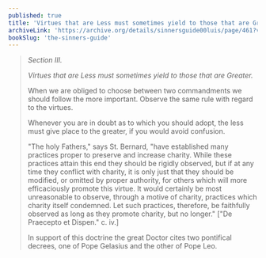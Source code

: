 ```yaml
---
published: true
title: 'Virtues that are Less must sometimes yield to those that are Greater'
archiveLink: 'https://archive.org/details/sinnersguide00luis/page/461?view=theater'
bookSlug: 'the-sinners-guide'
---
```


> *Section III.*
> 
> *Virtues that are Less must sometimes yield to those that are Greater.*
> 
> When we are obliged to choose between two commandments we should follow the more important. Observe the same rule with regard to the virtues.
> 
> Whenever you are in doubt as to which you should adopt, the less must give place to the greater, if you would avoid confusion.
> 
> "The holy Fathers," says St. Bernard, "have established many practices proper to preserve and increase charity. While these practices attain this end they should be rigidly observed, but if at any time they conflict with charity, it is only just that they should be modified, or omitted by proper authority, for others which will more efficaciously promote this virtue. It would certainly be most unreasonable to observe, through a motive of charity, practices which charity itself condemned. Let such practices, therefore, be faithfully observed as long as they promote charity, but no longer." ["De Praecepto et Dispen." c. iv.]
> 
> In support of this doctrine the great Doctor cites two pontifical decrees, one of Pope Gelasius and the other of Pope Leo.

